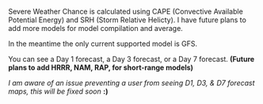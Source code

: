 Severe Weather Chance is calculated using CAPE (Convective Available Potential Energy) and SRH (Storm Relative Helicty). I have future plans to add more models for model compilation and average.

In the meantime the only current supported model is GFS. 

You can see a Day 1 forecast, a Day 3 forecast, or a Day 7 forecast. **(Future plans to add HRRR, NAM, RAP, for short-range models)**

*I am aware of an issue preventing a user from seeing D1, D3, & D7 forecast maps, this will be fixed soon* **:)**
